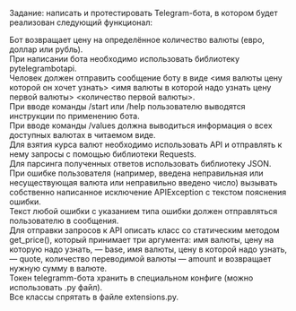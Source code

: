Задание: написать и протестировать Telegram-бота, в котором будет реализован следующий функционал:

Бот возвращает цену на определённое количество валюты (евро, доллар или рубль).  
При написании бота необходимо использовать библиотеку pytelegrambotapi.  
Человек должен отправить сообщение боту в виде <имя валюты цену которой он хочет узнать> <имя валюты в которой надо узнать цену первой валюты> <количество первой валюты>.  
При вводе команды /start или /help пользователю выводятся инструкции по применению бота.  
При вводе команды /values должна выводиться информация о всех доступных валютах в читаемом виде.  
Для взятия курса валют необходимо использовать API и отправлять к нему запросы с помощью библиотеки Requests.  
Для парсинга полученных ответов использовать библиотеку JSON.  
При ошибке пользователя (например, введена неправильная или несуществующая валюта или неправильно введено число) вызывать собственно написанное исключение APIException с текстом пояснения ошибки.  
Текст любой ошибки с указанием типа ошибки должен отправляться пользователю в сообщения.  
Для отправки запросов к API описать класс со статическим методом get_price(), который принимает три аргумента: имя валюты, цену на которую надо узнать, — base, имя валюты, цену в которой надо узнать, — quote, количество переводимой валюты — amount и возвращает нужную сумму в валюте.  
Токен telegramm-бота хранить в специальном конфиге (можно использовать .py файл).  
Все классы спрятать в файле extensions.py.  
